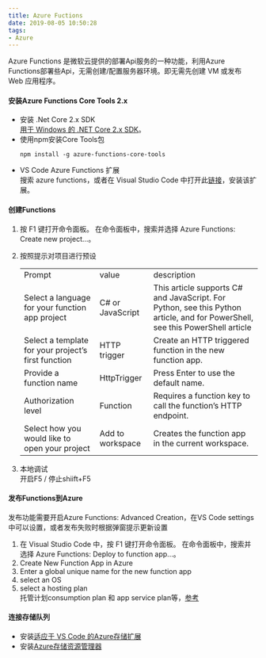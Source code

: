 ```yaml
---
title: Azure Fuctions
date: 2019-08-05 10:50:28
tags: 
- Azure
---
```

Azure Functions 是微软云提供的部署Api服务的一种功能，利用Azure Functions部署些Api，无需创建/配置服务器环境。即无需先创建 VM 或发布 Web 应用程序。

#### 安装Azure Functions Core Tools 2.x
+ 安装 .Net Core 2.x SDK<br>
[用于 Windows 的 .NET Core 2.x SDK](https://dotnet.microsoft.com/download "windows 官方下载")。
+ 使用npm安装Core Tools包
    ```
    npm install -g azure-functions-core-tools
    ```
+ VS Code Azure Functions 扩展<br>
搜索 azure functions，或者在 Visual Studio Code 中打开此[链接](vscode:extension/ms-azuretools.vscode-azurefunctions "点击在VS Code中打开")，安装该扩展。

#### 创建Functions
1. 按 F1 键打开命令面板。 在命令面板中，搜索并选择 Azure Functions: Create new project...。
2. 按照提示对项目进行预设
    <table>
        <tr>
            <td>Prompt</td>
            <td>value</td>
            <td>description</td>
        </tr>
        <tr>
            <td>Select a language for your function app project</td>
            <td>C# or JavaScript</td>
            <td>This article supports C# and JavaScript. For Python, see this Python article, and for PowerShell, see this PowerShell article</td>
        </tr>
        <tr>
            <td>Select a template for your project’s first function</td>
            <td>HTTP trigger</td>
            <td>Create an HTTP triggered function in the new function app.</td>
        </tr>
        <tr>
            <td>Provide a function name</td>
            <td>HttpTrigger</td>
            <td>Press Enter to use the default name.</td>
        </tr>
        <tr>
            <td>Authorization level	</td>
            <td>Function</td>
            <td>Requires a function key to call the function’s HTTP endpoint.</td>
        </tr>
        <tr>
            <td>Select how you would like to open your project	</td>
            <td>Add to workspace</td>
            <td>Creates the function app in the current workspace.</td>
        </tr>
    </table>

3.  本地调试<br>
    开启F5 / 停止shiift+F5
#### 发布Functions到Azure
发布功能需要开启Azure Functions: Advanced Creation，在VS Code settings中可以设置，或者发布失败时根据弹窗提示更新设置
1. 在 Visual Studio Code 中，按 F1 键打开命令面板。 在命令面板中，搜索并选择 Azure Functions: Deploy to function app...。
2. Create New Function App in Azure
3. Enter a global unique name for the new function app<br>
4. select an OS
5. select a hosting plan<br>
    托管计划consumption plan 和 app service plan等，[参考](https://docs.microsoft.com/zh-cn/azure/azure-functions/functions-scale)<br>
    
#### 连接存储队列
+ 安装[适应于 VS Code 的Azure存储扩展](https://marketplace.visualstudio.com/items?itemName=ms-azuretools.vscode-azurestorage)
+ 安装[Azure存储资源管理器](https://storageexplorer.com/)